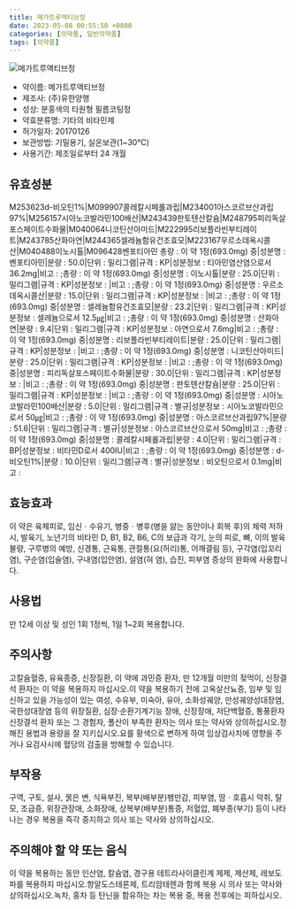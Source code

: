 ```yaml
---
title: 메가트루액티브정
date: 2023-05-08 00:55:50 +0800
categories: [의약품, 일반의약품]
tags: [의약품]
---
```

![메가트루액티브정](https://nedrug.mfds.go.kr/pbp/cmn/itemImageDownload/148975427410700133)

- 약이름: 메가트루액티브정
- 제조사: (주)유한양행
- 성상: 분홍색의 타원형 필름코팅정
- 약효분류명: 기타의 비타민제
- 허가일자: 20170126
- 보관방법: 기밀용기, 실온보관(1~30℃)
- 사용기간: 제조일로부터 24 개월
## 유효성분
M253623d-비오틴1%|M099907콜레칼시페롤과립|M234001아스코르브산과립97%|M256157시아노코발라민100배산|M243439판토텐산칼슘|M248795피리독살포스페이트수화물|M040064니코틴산아미드|M222995리보플라빈부티레이트|M243785산화아연|M244365셀레늄함유건조효모|M223167우르소데옥시콜산|M040488이노시톨|M096428벤포티아민
총량 : 이 약 1정(693.0mg) 중|성분명 : 벤포티아민|분량 : 50.0|단위 : 밀리그램|규격 : KP|성분정보 : 티아민염산염으로서 36.2mg|비고 : ;총량 : 이 약 1정(693.0mg) 중|성분명 : 이노시톨|분량 : 25.0|단위 : 밀리그램|규격 : KP|성분정보 : |비고 : ;총량 : 이 약 1정(693.0mg) 중|성분명 : 우르소데옥시콜산|분량 : 15.0|단위 : 밀리그램|규격 : KP|성분정보 : |비고 : ;총량 : 이 약 1정(693.0mg) 중|성분명 : 셀레늄함유건조효모|분량 : 23.2|단위 : 밀리그램|규격 : KP|성분정보 : 셀레늄으로서 12.5㎍|비고 : ;총량 : 이 약 1정(693.0mg) 중|성분명 : 산화아연|분량 : 9.4|단위 : 밀리그램|규격 : KP|성분정보 : 아연으로서 7.6mg|비고 : ;총량 : 이 약 1정(693.0mg) 중|성분명 : 리보플라빈부티레이트|분량 : 25.0|단위 : 밀리그램|규격 : KP|성분정보 : |비고 : ;총량 : 이 약 1정(693.0mg) 중|성분명 : 니코틴산아미드|분량 : 25.0|단위 : 밀리그램|규격 : KP|성분정보 : |비고 : ;총량 : 이 약 1정(693.0mg) 중|성분명 : 피리독살포스페이트수화물|분량 : 30.0|단위 : 밀리그램|규격 : KP|성분정보 : |비고 : ;총량 : 이 약 1정(693.0mg) 중|성분명 : 판토텐산칼슘|분량 : 25.0|단위 : 밀리그램|규격 : KP|성분정보 : |비고 : ;총량 : 이 약 1정(693.0mg) 중|성분명 : 시아노코발라민100배산|분량 : 5.0|단위 : 밀리그램|규격 : 별규|성분정보 : 시아노코발라민으로서 50㎍|비고 : ;총량 : 이 약 1정(693.0mg) 중|성분명 : 아스코르브산과립97%|분량 : 51.6|단위 : 밀리그램|규격 : 별규|성분정보 : 아스코르브산으로서 50mg|비고 : ;총량 : 이 약 1정(693.0mg) 중|성분명 : 콜레칼시페롤과립|분량 : 4.0|단위 : 밀리그램|규격 : BP|성분정보 : 비타민D로서 400IU|비고 : ;총량 : 이 약 1정(693.0mg) 중|성분명 : d-비오틴1%|분량 : 10.0|단위 : 밀리그램|규격 : 별규|성분정보 : 비오틴으로서 0.1mg|비고 :
## 효능효과
이 약은 육체피로, 임신ㆍ수유기, 병중ㆍ병후(병을 앓는 동안이나 회복 후)의 체력 저하 시, 발육기, 노년기의 비타민 D, B1, B2, B6, C의 보급과 각기, 눈의 피로, 뼈, 이의 발육불량, 구루병의 예방, 신경통, 근육통, 관절통(요(허리)통, 어깨결림 등), 구각염(입꼬리염), 구순염(입술염), 구내염(입안염), 설염(혀 염), 습진, 피부염 증상의 완화에 사용합니다.
## 사용법
만 12세 이상 및 성인 1회 1정씩, 1일 1~2회 복용합니다.
## 주의사항
고칼슘혈증, 유육종증, 신장질환, 이 약에 과민증 환자, 만 12개월 미만의 젖먹이, 신장결석 환자는 이 약을 복용하지 마십시오.이 약을 복용하기 전에 고옥살산뇨증, 임부 및 임신하고 있을 가능성이 있는 여성, 수유부, 미숙아, 유아, 소화성궤양, 만성궤양성대장염, 국한성대장염 등의 위장질환, 심장·순환기계기능 장애, 신장장애, 저단백혈증, 통풍환자 신장결석 환자 또는 그 경험자, 폴산이 부족한 환자는 의사 또는 약사와 상의하십시오.정해진 용법과 용량을 잘 지키십시오.요를 황색으로 변하게 하여 임상검사치에 영향을 주거나 요검사시에 혈당의 검출을 방해할 수 있습니다.
## 부작용
구역, 구토, 설사, 묽은 변, 식욕부진, 복부(배부분)팽만감, 피부염, 땀ㆍ호흡시 악취, 탈모, 조급증, 위장관장애, 소화장애, 상복부(배부분)통증, 저혈압, 폐부종(부기) 등이 나타나는 경우 복용을 즉각 중지하고 의사 또는 약사와 상의하십시오.
## 주의해야 할 약 또는 음식
이 약을 복용하는 동안 인산염, 칼슘염, 경구용 테트라사이클린계 제제, 제산제, 레보도파를 복용하지 마십시오.항알도스테론제, 트리암테렌과 함께 복용 시 의사 또는 약사와 상의하십시오.녹차, 홍차 등 탄닌을 함유하는 차는 복용 중, 복용 전후에는 피하십시오.
